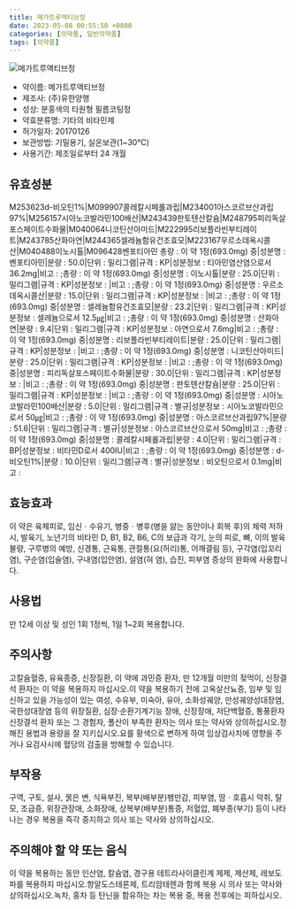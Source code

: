 ```yaml
---
title: 메가트루액티브정
date: 2023-05-08 00:55:50 +0800
categories: [의약품, 일반의약품]
tags: [의약품]
---
```

![메가트루액티브정](https://nedrug.mfds.go.kr/pbp/cmn/itemImageDownload/148975427410700133)

- 약이름: 메가트루액티브정
- 제조사: (주)유한양행
- 성상: 분홍색의 타원형 필름코팅정
- 약효분류명: 기타의 비타민제
- 허가일자: 20170126
- 보관방법: 기밀용기, 실온보관(1~30℃)
- 사용기간: 제조일로부터 24 개월
## 유효성분
M253623d-비오틴1%|M099907콜레칼시페롤과립|M234001아스코르브산과립97%|M256157시아노코발라민100배산|M243439판토텐산칼슘|M248795피리독살포스페이트수화물|M040064니코틴산아미드|M222995리보플라빈부티레이트|M243785산화아연|M244365셀레늄함유건조효모|M223167우르소데옥시콜산|M040488이노시톨|M096428벤포티아민
총량 : 이 약 1정(693.0mg) 중|성분명 : 벤포티아민|분량 : 50.0|단위 : 밀리그램|규격 : KP|성분정보 : 티아민염산염으로서 36.2mg|비고 : ;총량 : 이 약 1정(693.0mg) 중|성분명 : 이노시톨|분량 : 25.0|단위 : 밀리그램|규격 : KP|성분정보 : |비고 : ;총량 : 이 약 1정(693.0mg) 중|성분명 : 우르소데옥시콜산|분량 : 15.0|단위 : 밀리그램|규격 : KP|성분정보 : |비고 : ;총량 : 이 약 1정(693.0mg) 중|성분명 : 셀레늄함유건조효모|분량 : 23.2|단위 : 밀리그램|규격 : KP|성분정보 : 셀레늄으로서 12.5㎍|비고 : ;총량 : 이 약 1정(693.0mg) 중|성분명 : 산화아연|분량 : 9.4|단위 : 밀리그램|규격 : KP|성분정보 : 아연으로서 7.6mg|비고 : ;총량 : 이 약 1정(693.0mg) 중|성분명 : 리보플라빈부티레이트|분량 : 25.0|단위 : 밀리그램|규격 : KP|성분정보 : |비고 : ;총량 : 이 약 1정(693.0mg) 중|성분명 : 니코틴산아미드|분량 : 25.0|단위 : 밀리그램|규격 : KP|성분정보 : |비고 : ;총량 : 이 약 1정(693.0mg) 중|성분명 : 피리독살포스페이트수화물|분량 : 30.0|단위 : 밀리그램|규격 : KP|성분정보 : |비고 : ;총량 : 이 약 1정(693.0mg) 중|성분명 : 판토텐산칼슘|분량 : 25.0|단위 : 밀리그램|규격 : KP|성분정보 : |비고 : ;총량 : 이 약 1정(693.0mg) 중|성분명 : 시아노코발라민100배산|분량 : 5.0|단위 : 밀리그램|규격 : 별규|성분정보 : 시아노코발라민으로서 50㎍|비고 : ;총량 : 이 약 1정(693.0mg) 중|성분명 : 아스코르브산과립97%|분량 : 51.6|단위 : 밀리그램|규격 : 별규|성분정보 : 아스코르브산으로서 50mg|비고 : ;총량 : 이 약 1정(693.0mg) 중|성분명 : 콜레칼시페롤과립|분량 : 4.0|단위 : 밀리그램|규격 : BP|성분정보 : 비타민D로서 400IU|비고 : ;총량 : 이 약 1정(693.0mg) 중|성분명 : d-비오틴1%|분량 : 10.0|단위 : 밀리그램|규격 : 별규|성분정보 : 비오틴으로서 0.1mg|비고 :
## 효능효과
이 약은 육체피로, 임신ㆍ수유기, 병중ㆍ병후(병을 앓는 동안이나 회복 후)의 체력 저하 시, 발육기, 노년기의 비타민 D, B1, B2, B6, C의 보급과 각기, 눈의 피로, 뼈, 이의 발육불량, 구루병의 예방, 신경통, 근육통, 관절통(요(허리)통, 어깨결림 등), 구각염(입꼬리염), 구순염(입술염), 구내염(입안염), 설염(혀 염), 습진, 피부염 증상의 완화에 사용합니다.
## 사용법
만 12세 이상 및 성인 1회 1정씩, 1일 1~2회 복용합니다.
## 주의사항
고칼슘혈증, 유육종증, 신장질환, 이 약에 과민증 환자, 만 12개월 미만의 젖먹이, 신장결석 환자는 이 약을 복용하지 마십시오.이 약을 복용하기 전에 고옥살산뇨증, 임부 및 임신하고 있을 가능성이 있는 여성, 수유부, 미숙아, 유아, 소화성궤양, 만성궤양성대장염, 국한성대장염 등의 위장질환, 심장·순환기계기능 장애, 신장장애, 저단백혈증, 통풍환자 신장결석 환자 또는 그 경험자, 폴산이 부족한 환자는 의사 또는 약사와 상의하십시오.정해진 용법과 용량을 잘 지키십시오.요를 황색으로 변하게 하여 임상검사치에 영향을 주거나 요검사시에 혈당의 검출을 방해할 수 있습니다.
## 부작용
구역, 구토, 설사, 묽은 변, 식욕부진, 복부(배부분)팽만감, 피부염, 땀ㆍ호흡시 악취, 탈모, 조급증, 위장관장애, 소화장애, 상복부(배부분)통증, 저혈압, 폐부종(부기) 등이 나타나는 경우 복용을 즉각 중지하고 의사 또는 약사와 상의하십시오.
## 주의해야 할 약 또는 음식
이 약을 복용하는 동안 인산염, 칼슘염, 경구용 테트라사이클린계 제제, 제산제, 레보도파를 복용하지 마십시오.항알도스테론제, 트리암테렌과 함께 복용 시 의사 또는 약사와 상의하십시오.녹차, 홍차 등 탄닌을 함유하는 차는 복용 중, 복용 전후에는 피하십시오.
